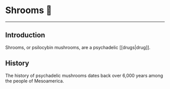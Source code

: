# Shrooms 🍄


---
## Introduction
Shrooms, or psilocybin mushrooms, are a psychadelic [[drugs|drug]]. 

## History
The history of psychadelic mushrooms dates back over 6,000 years among the people of Mesoamerica.